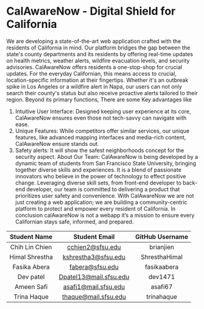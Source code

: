 # CalAwareNow - Digital Shield for California
We are developing a state-of-the-art web application crafted with the residents of California in
mind. Our platform bridges the gap between the state's county departments and its residents by
offering real-time updates on health metrics, weather alerts, wildfire evacuation levels, and
security advisories. CalAwareNow offers residents a one-stop-shop for crucial updates. For the
everyday Californian, this means access to crucial, location-specific information at their
fingertips. Whether it's an outbreak spike in Los Angeles or a wildfire alert in Napa, our users
can not only search their county's status but also receive proactive alerts tailored to their region.
Beyond its primary functions, There are some Key advantages like
1. Intuitive User Interface: Designed keeping user experience at its core, CalAwareNow
ensures even those not tech-savvy can navigate with ease.
2. Unique Features: While competitors offer similar services, our unique features, like
advanced mapping interfaces and media-rich content, CalAwareNow ensure stands out.
3. Safety alerts: It will show the safest neighborhoods concept for the security
aspect.
About Our Team:
CalAwareNow is being developed by a dynamic team of students from San Francisco State
University, bringing together diverse skills and experiences. It is a blend of passionate
innovators who believe in the power of technology to effect positive change. Leveraging diverse
skill sets, from front-end developer to back-end developer, our team is committed to delivering a
product that prioritizes user safety and convenience. With CalAwareNow we are not just
creating a web application; we are building a community-centric platform to protect and
empower every resident of California. In conclusion calAwareNow is not a webapp it’s a mission
to ensure every Californian stays safe, informed, and prepared.


| Student Name |   Student Email   | GitHub Username |
|    :---:     |         :---:     |     :---:       |
|Chih Lin Chien|  cchien2@sfsu.edu |    brianjien    |
|Himal Shrestha|kshrestha3@sfsu.edu|  ShresthaHimal  |
|Fasika Abera  | fabera@sfsu.edu   |  fasikaabera    |
| Dev patel    | Dpatel13@mail.sfsu.edu | dev1471    |
| Ameen Safi   |asafi1@mail.sfsu.edu| asafi67        |
| Trina Haque  |thaque@mail.sfsu.edu|trinahaque      |

